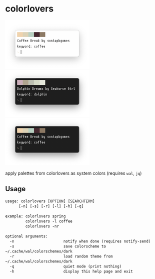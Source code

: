 # colorlovers

![screenshot](screenshots/1.png) ![screenshot](screenshots/2.png) ![screenshot](screenshots/3.png)

apply palettes from colorlovers as system colors (requires `wal`, `jq`)

## Usage
```
usage: colorlovers [OPTION] [SEARCHTERM]
      [-n] [-s] [-r] [-l] [-h] [-q]
       
example: colorlovers spring
         colorlovers -l coffee
		 colorlovers -nr
	 
optional arguments:
  -n                      notify when done (requires notify-send)
  -s                      save colorscheme to ~/.cache/wal/colorschemes/dark
  -r                      load random theme from ~/.cache/wal/colorschemes/dark
  -q                      quiet mode (print nothing)
  -h                      display this help page and exit
  ```

